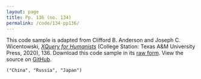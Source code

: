 ```yaml
---
layout: page
title: Pp. 136 (no. 134)
permalink: /code/134-pp136/
---
```


This code sample is adapted from Clifford B. Anderson and Joseph C. Wicentowski, 
[_XQuery for Humanists_](/) (College Station: Texas A&M University Press, 2020), 136. 
Download this code sample in its [raw form](/code/134-pp136/134-pp136.xq).
View the source on [GitHub](https://github.com/coding4humanists/xquery4humanists/blob/release/code/134-pp136/134-pp136.xq).

```xquery
("China", "Russia", "Japan")
```  

